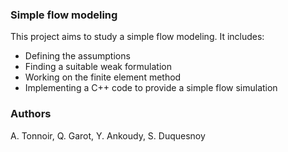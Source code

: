 ### Simple flow modeling

This project aims to study a simple flow modeling. It includes:
- Defining the assumptions
- Finding a suitable weak formulation
- Working on the finite element method
- Implementing a C++ code to provide a simple flow simulation

### Authors
A. Tonnoir, Q. Garot, Y. Ankoudy, S. Duquesnoy
